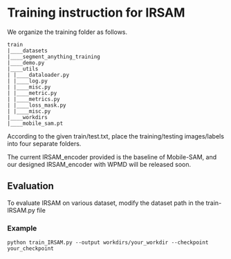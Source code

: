 # Training instruction for IRSAM

We organize the training folder as follows.
```
train
|____datasets
|____segment_anything_training
|____demo.py
|____utils
| |____dataloader.py
| |____log.py
| |____misc.py
| |____metric.py
| |____metrics.py
| |____loss_mask.py
| |____misc.py
|____workdirs
|____mobile_sam.pt
```

According to the given train/test.txt, place the training/testing images/labels into four separate folders.

The current IRSAM_encoder provided is the baseline of Mobile-SAM, and our designed IRSAM_encoder with WPMD will be released soon.

## Evaluation
To evaluate IRSAM on various dataset, modify the dataset path in the train-IRSAM.py file

### Example
```
python train_IRSAM.py --output workdirs/your_workdir --checkpoint your_checkpoint
```
